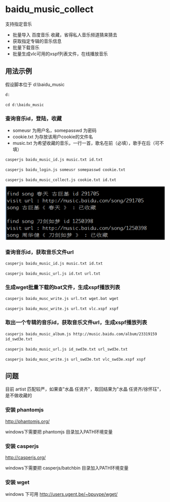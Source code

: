 baidu_music_collect
=================
支持指定音乐 
- 批量导入 百度音乐 收藏，省得私人音乐频道猜来猜去
- 获取指定专辑的音乐信息
- 批量下载音乐
- 批量生成vlc可用的xspf列表文件，在线播放音乐

用法示例
--------

假设脚本位于 d:\baidu_music
```
d:

cd d:\baidu_music
```

### 查询音乐id，登陆，收藏
- someusr 为用户名，somepasswd 为密码
- cookie.txt 为存放该用户cookie的文件名
- music.txt 为希望收藏的音乐，一行一首，歌名在前（必填），歌手在后（可不填）

```
casperjs baidu_music_id.js music.txt id.txt

casperjs baidu_login.js someusr somepasswd cookie.txt

casperjs baidu_music_collect.js cookie.txt id.txt
```
![baidu_music_collect.png](baidu_music_collect.png)

### 查询音乐id，获取音乐文件url
```
casperjs baidu_music_id.js music.txt id.txt

casperjs baidu_music_url.js id.txt url.txt
```

### 生成wget批量下载的bat文件，生成xspf播放列表
```
casperjs baidu_musc_write.js url.txt wget.bat wget

casperjs baidu_musc_write.js url.txt vlc.xspf xspf
```

### 取出一个专辑的音乐id，获取音乐文件url，生成xspf播放列表
```
casperjs baidu_music_album.js http://music.baidu.com/album/23319159 id_swd3e.txt

casperjs baidu_music_url.js id_swd3e.txt url_swd3e.txt

casperjs baidu_musc_write.js url_swd3e.txt vlc_swd3e.xspf xspf
```

问题
----

目前 artist 匹配较严，如果查"水晶 任贤齐"，取回结果为"水晶 任贤齐/徐怀珏"，是不做收藏的


### 安装 phantomjs

http://phantomjs.org/

windows下需要把 phantomjs 目录加入PATH环境变量

### 安装 casperjs

http://casperjs.org/

windows下需要把 casperjs/batchbin 目录加入PATH环境变量

### 安装 wget

windows 下可用 http://users.ugent.be/~bpuype/wget/
